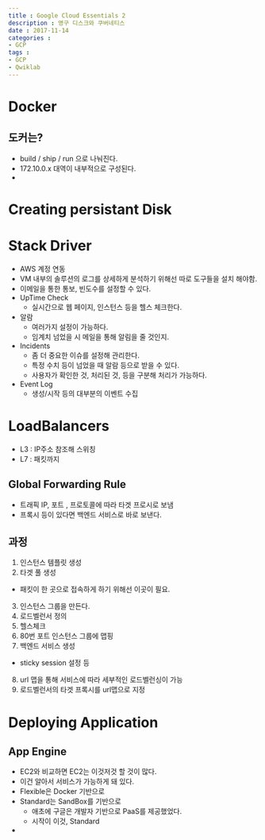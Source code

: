 ```yaml
---
title : Google Cloud Essentials 2
description : 영구 디스크와 쿠버네티스
date : 2017-11-14
categories :
- GCP
tags :
- GCP
- Qwiklab
---
```


# Docker

## 도커는?
- build / ship / run 으로 나눠진다.
- 172.10.0.x 대역이 내부적으로 구성된다.
-


# Creating persistant Disk


# Stack Driver
- AWS 계정 연동
- VM 내부의 솔루션의 로그를 상세하게 분석하기 위해선 따로 도구들을 설치 해야함.
- 이메일을 통한 통보, 빈도수를 설정할 수 있다.
- UpTime Check
  - 실시간으로 웹 페이지, 인스턴스 등을 헬스 체크한다.
- 알람
  - 여러가지 설정이 가능하다.
  - 임계치 넘었을 시 메일을 통해 알림을 줄 것인지.
- Incidents
  - 좀 더 중요한 이슈를 설정해 관리한다.
  - 특정 수치 등이 넘었을 때 알람 등으로 받을 수 있다.
  - 사용자가 확인한 것, 처리된 것, 등을 구분해 처리가 가능하다.
- Event Log
  - 생성/시작 등의 대부분의 이벤트 수집


# LoadBalancers
- L3 : IP주소 참조해 스위칭
- L7 : 패킷까지

## Global Forwarding Rule
- 트래픽 IP, 포트 , 프로토콜에 따라 타겟 프로시로 보냄
- 프록시 등이 있다면 백엔드 서비스로 바로 보낸다.

## 과정
1. 인스턴스 템플릿 생성
2. 타겟 풀 생성
- 패킷이 한 곳으로 접속하게 하기 위해선 이곳이 필요.
3. 인스턴스 그룹을 만든다.
4. 로드벨런서 정의
5. 헬스체크
6. 80번 포트 인스턴스 그룹에 맵핑
7. 백엔드 서비스 생성
  - sticky session 설정 등
8. url 맵을 통해 서비스에 따라 세부적인 로드벨런싱이 가능
9. 로드벨런서의 타겟 프록시를 url맵으로 지정


# Deploying Application

## App Engine
- EC2와 비교하면 EC2는 이것저것 할 것이 많다.
- 이건 알아서 서비스가 가능하게 돼 있다.
- Flexible은 Docker 기반으로
- Standard는 SandBox를 기반으로
  - 애초에 구글은 개발자 기반으로 PaaS를 제공했었다.
  - 시작이 이것, Standard
-
